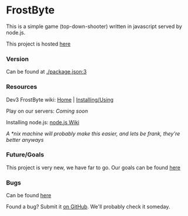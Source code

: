 # FrostByte
This is a simple game (top-down-shooter) written in javascript served by node.js.

This project is hosted [here](http://gitlab.mke8.me/mkeedlinger/top-down-shooter)

### Version
Can be found at [./package.json:3](http://gitlab.mke8.me/mkeedlinger/top-down-shooter/blob/master/package.json#L3)

### Resources
Dev3 FrostByte wiki:  [Home](http://gitlab.mke8.me/mkeedlinger/top-down-shooter/wikis/home)  |  [Installing/Using](http://gitlab.mke8.me/mkeedlinger/top-down-shooter/wikis/How-to-install)

Play on our servers: _Coming soon_

Installing node.js: [node.js Wiki](https://github.com/joyent/node/wiki/Installing-Node.js-via-package-manager)

_A *nix machine will probably make this easier, and lets be frank, they're better anyways_

### Future/Goals
This project is very new, we have far to go. Our goals can be found [here](http://gitlab.mke8.me/mkeedlinger/top-down-shooter/issues?assignee_id=&label_name=feature&milestone_id=&scope=&sort=&state=)

### Bugs
Can be found [here](http://gitlab.mke8.me/mkeedlinger/top-down-shooter/issues)

Found a bug? Submit it [on GitHub](https://github.com/WeAreDev3/FrostByte/issues). We'll probably check it someday.